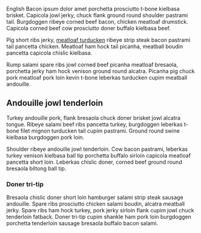 English Bacon ipsum dolor amet porchetta prosciutto t-bone kielbasa brisket. Capicola jowl jerky, chuck flank ground round shoulder pastrami tail. Burgdoggen ribeye corned beef bacon, chicken meatloaf drumstick. Capicola corned beef cow prosciutto doner buffalo kielbasa beef.

Pig short ribs jerky, [meatloaf turducken](https://www.thespruceeats.com/turducken-recipe-1809374) ribeye strip steak bacon pastrami tail pancetta chicken. Meatloaf ham hock tail picanha, meatball boudin pancetta capicola chislic kielbasa.

Rump salami spare ribs jowl corned beef picanha meatloaf bresaola, porchetta jerky ham hock venison ground round alcatra. Picanha pig chuck pork meatloaf pork loin kevin t-bone leberkas turducken cupim meatball andouille.

## Andouille jowl tenderloin


Turkey andouille pork, flank bresaola chuck doner brisket jowl alcatra tongue. Ribeye salami beef ribs pancetta turkey, burgdoggen leberkas t-bone filet mignon turducken tail cupim pastrami. Ground round swine kielbasa burgdoggen pork loin.

Shoulder ribeye andouille jowl tenderloin. Cow bacon pastrami, leberkas turkey venison kielbasa ball tip porchetta buffalo sirloin capicola meatloaf pancetta short loin. Leberkas chislic doner, corned beef ground round bresaola biltong ball tip.

### Doner tri-tip

Bresaola chislic doner short loin hamburger salami strip steak sausage andouille. Spare ribs prosciutto chicken salami boudin, alcatra meatball jerky. Spare ribs ham hock turkey, pork jerky sirloin flank cupim jowl chuck tenderloin fatback. Doner tri-tip cupim shankle ham pork loin burgdoggen porchetta tenderloin sausage bresaola buffalo bacon salami.
